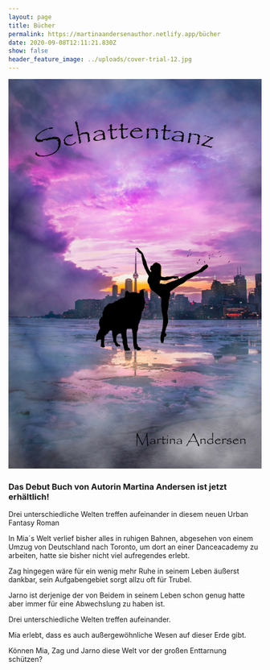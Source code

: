 ```yaml
---
layout: page
title: Bücher
permalink: https://martinaandersenauthor.netlify.app/bücher
date: 2020-09-08T12:11:21.830Z
show: false
header_feature_image: ../uploads/cover-trial-12.jpg
---
```

![](../uploads/cover-trial-12.jpg)

### **Das Debut Buch von Autorin Martina Andersen ist jetzt erhältlich!**



Drei unterschiedliche Welten treffen aufeinander in diesem neuen Urban Fantasy Roman

In Mia´s Welt verlief bisher alles in ruhigen Bahnen, abgesehen von einem Umzug von Deutschland nach Toronto, um dort an einer Danceacademy zu arbeiten, hatte sie bisher nicht viel aufregendes erlebt.

Zag hingegen wäre für ein wenig mehr Ruhe in seinem Leben äußerst dankbar, sein Aufgabengebiet sorgt allzu oft für Trubel.

Jarno ist derjenige der von Beidem in seinem Leben schon genug hatte aber immer für eine Abwechslung zu haben ist.

Drei unterschiedliche Welten treffen aufeinander.

Mia erlebt, dass es auch außergewöhnliche Wesen auf dieser Erde gibt.

Können Mia, Zag und Jarno diese Welt vor der großen Enttarnung schützen?